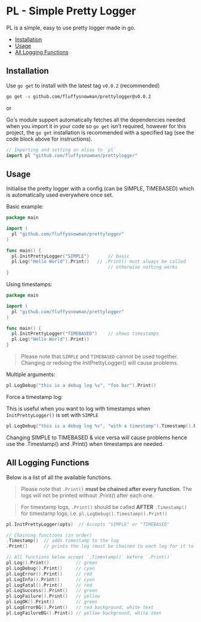 # PL - Simple Pretty Logger

PL is a simple, easy to use pretty logger made in go.

<!--toc:start-->
- [Installation](#installation)
- [Usage](#usage)
- [All Logging Functions](#all-logging-functions)
<!--toc:end-->


## Installation

Use `go get` to install with the latest tag `v0.0.2` (recommended)

```bash
go get -u github.com/fluffysnowman/prettylogger@v0.0.2
```

or

Go's module suppert automatically fetches all the dependencies needed when you
import it in your code so `go get` isn't required, however for this project, the
`go get` installation is recommended with a specified tag (see the code block
above for instructions).

```go
// Importing and setting an alias to `pl` 
import pl "github.com/fluffysnowman/prettylogger"
```


## Usage

Initialise the pretty logger with a config (can be SIMPLE, TIMEBASED) which
is automatically used everywhere once set.

Basic example:

```go 
package main

import (
  pl "github.com/fluffysnowman/prettylogger"
)

func main() {
  pl.InitPrettyLogger("SIMPLE")       // basic 
  pl.Log("Hello World").Print()   // .Print() must always be called
                                      // otherwise nothing works
}
```

Using timestamps:

```go 
package main

import (
  pl "github.com/fluffysnowman/prettylogger"
)

func main() {
  pl.InitPrettyLogger("TIMEBASED")    // shows timestamps
  pl.Log("Hello World").Print()
}
```

> Please note that `SIMPLE` and `TIMEBASED` cannot be used together. Changing or
> redoing the InitPrettyLogger() will cause problems. 

Multiple arguments:

```go
pl.LogDebug("this is a debug log %v", "foo bar").Print()
```

Force a timestamp log:

This is useful when you want to log with timestamps when `InitPrettyLogger()` is
set with `SIMPLE`

```go
pl.LogDebug("this is a debug log %v", "with a timestamp").Timestamp().Print()
```

Changing SIMPLE to TIMEBASED & vice versa will cause problems hence use the
.Timestamp() and .Print() when timestamps are needed.

## All Logging Functions

Below is a list of all the available functions.

> Please note that `.Print()` **must be chained after every function**. The logs
> will not be printed without .Print() after each one. 

> For timestamp logs, `.Print()` should be called **AFTER** `.Timestamp()` for
> timestamp logs; i.e. `pl.LogDebug().Timestamp().Print()`

```go
pl.InitPrettyLogger(opts)  // Accepts "SIMPLE" or "TIMEBASED"

// Chaining functions (in order)
.Timestamp()  // adds timestamp to the log
.Print()      // prints the log (must be chained to each log for it to work)

// All functions below accept `.Timestamp()` before `.Print()`
pl.Log().Print()          // green
pl.LogDebug().Print()     // cyan 
pl.LogError().Print()     // red
pl.LogInfo().Print()      // cyan
pl.LogFatal().Print()     // red
pl.LogSuccess().Print()   // green
pl.LogFailure().Print()   // yellow
pl.LogOK().Print()        // green
pl.LogErrorBG().Print()   // red background, white text
pl.LogFailureBG().Print() // yellow background, white text
```


